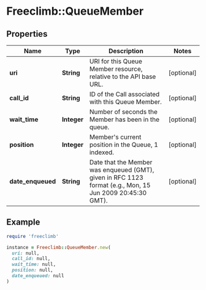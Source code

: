 # Freeclimb::QueueMember

## Properties

| Name | Type | Description | Notes |
| ---- | ---- | ----------- | ----- |
| **uri** | **String** | URI for this Queue Member resource, relative to the API base URL. | [optional] |
| **call_id** | **String** | ID of the Call associated with this Queue Member. | [optional] |
| **wait_time** | **Integer** | Number of seconds the Member has been in the queue. | [optional] |
| **position** | **Integer** | Member&#39;s current position in the Queue, 1 indexed. | [optional] |
| **date_enqueued** | **String** | Date that the Member was enqueued (GMT), given in RFC 1123 format (e.g., Mon, 15 Jun 2009 20:45:30 GMT). | [optional] |

## Example

```ruby
require 'freeclimb'

instance = Freeclimb::QueueMember.new(
  uri: null,
  call_id: null,
  wait_time: null,
  position: null,
  date_enqueued: null
)
```

